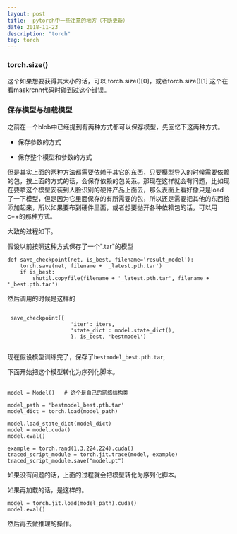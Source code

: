 ```yaml
---
layout: post
title:  pytorch中一些注意的地方（不断更新）
date: 2018-11-23
description: "torch"
tag: torch
---
```


### torch.size()

这个如果想要获得其大小的话，可以 torch.size()[0]，或者torch.size()[1]
这个在看maskrcnn代码时碰到过这个错误。


### 保存模型与加载模型 

之前在一个blob中已经提到有两种方式都可以保存模型，先回忆下这两种方式。

* 保存参数的方式

* 保存整个模型和参数的方式


但是其实上面的两种方法都需要依赖于其它的东西，只要模型导入的时候需要依赖的包，按上面的方式的话，会保存依赖的包关系。那现在这样就会有问题，比如现在要拿这个模型安装到人脸识别的硬件产品上面去，那么表面上看好像只是load了一下模型，但是因为它里面保存的有所需要的包，所以还是需要把其他的东西给添加起来，所以如果要布到硬件里面，或者想要抛开各种依赖包的话，可以用c++的那种方式。

大致的过程如下。

假设以前按照这种方式保存了一个".tar"的模型

```
def save_checkpoint(net, is_best, filename='result_model'):
    torch.save(net, filename + '_latest.pth.tar')
    if is_best:
        shutil.copyfile(filename + '_latest.pth.tar', filename + '_best.pth.tar')
```


然后调用的时候是这样的

```

 save_checkpoint({
                    'iter': iters,
                    'state_dict': model.state_dict(),
                    }, is_best, 'bestmodel')
    
```

现在假设模型训练完了，保存了`bestmodel_best.pth.tar`, 

下面开始把这个模型转化为序列化脚本。

```

model = Model()   # 这个是自己的网络结构类

model_path = 'bestmodel_best.pth.tar'
model_dict = torch.load(model_path)

model.load_state_dict(model_dict)
model = model.cuda()
model.eval()

example = torch.rand(1,3,224,224).cuda()
traced_script_module = torch.jit.trace(model, example)
traced_script_module.save("model.pt")

```

如果没有问题的话，上面的过程就会把模型转化为序列化脚本。

如果再加载的话，是这样的。

```
model = torch.jit.load(model_path).cuda()
model.eval()

```
然后再去做推理的操作。


